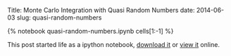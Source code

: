 Title: Monte Carlo Integration with Quasi Random Numbers
date: 2014-06-03
slug: quasi-random-numbers

{% notebook quasi-random-numbers.ipynb cells[1:-1] %}

This post started life as a ipython notebook,
[download it](/downloads/notebooks/quasi-random-numbers.ipynb)
or
[view it](http://nbviewer.ipython.org/url/betatim.github.io//downloads/notebooks/quasi-random-numbers.ipynb) online.

